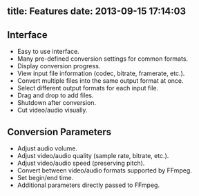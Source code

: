 title: Features
date: 2013-09-15 17:14:03
---

Interface
---------

- Easy to use interface.
- Many pre-defined conversion settings for common formats.
- Display conversion progress.
- View input file information (codec, bitrate, framerate, etc.).
- Convert multiple files into the same output format at once.
- Select different output formats for each input file.
- Drag and drop to add files.
- Shutdown after conversion.
- Cut video/audio visually.

Conversion Parameters
---------------------

- Adjust audio volume.
- Adjust video/audio quality (sample rate, bitrate, etc.).
- Adjust video/audio speed (preserving pitch).
- Convert between video/audio formats supported by FFmpeg.
- Set begin/end time.
- Additional parameters directly passed to FFmpeg.

